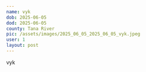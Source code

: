 ```yaml
---
name: vyk
dob: 2025-06-05
dod: 2025-06-05
county: Tana River
pic: /assets/images/2025_06_05_2025_06_05_vyk.jpeg
user: 1
layout: post
---
```

<p class='py-2'></p><p class='py-2'></p><p class='py-2'></p><p class='py-2'>vyk</p>
